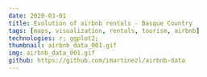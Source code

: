 ```yaml
---
date: 2020-03-01
title: Evolution of airbnb rentals - Basque Country
tags: [maps, visualization, rentals, tourism, airbnb]
technologies: r; ggplot2; 
thumbnail: airbnb_data_001.gif
img: airbnb_data_001.gif
github: https://github.com/imartinezl/airbnb-data
---
```

